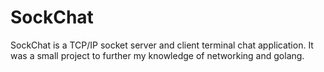 # SockChat

SockChat is a TCP/IP socket server and client terminal chat application. It was a small project to further my knowledge of networking and golang.
